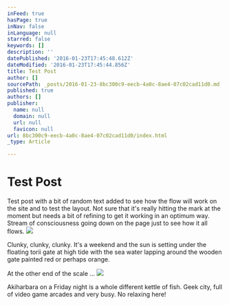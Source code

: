 ```yaml
---
inFeed: true
hasPage: true
inNav: false
inLanguage: null
starred: false
keywords: []
description: ''
datePublished: '2016-01-23T17:45:48.612Z'
dateModified: '2016-01-23T17:45:44.856Z'
title: Test Post
author: []
sourcePath: _posts/2016-01-23-8bc300c9-eecb-4a0c-8ae4-07c02cad11d0.md
published: true
authors: []
publisher:
  name: null
  domain: null
  url: null
  favicon: null
url: 8bc300c9-eecb-4a0c-8ae4-07c02cad11d0/index.html
_type: Article

---
```

# Test Post

Test post with a bit of random text added to see how the flow will work on the site and to test the layout.  Not sure that it's really hitting the mark at the moment but needs a bit of refining to get it working in an optimum way.  Stream of consciousness going down on the page just to see how it all flows.
![](https://the-grid-user-content.s3-us-west-2.amazonaws.com/485f0162-962f-443f-b176-0c2dd37e65f5.jpg)

Clunky, clunky, clunky.  It's a weekend and the sun is setting under the floating torii gate at high tide with the sea water lapping around the wooden gate painted red or perhaps orange.  

At the other end of the scale ...
![](https://the-grid-user-content.s3-us-west-2.amazonaws.com/c520dab0-7c08-4280-a3ae-9e9ce615b69c.jpg)

Akiharbara on a Friday night is a whole different kettle of fish.  Geek city, full of video game arcades and very busy.  No relaxing here!